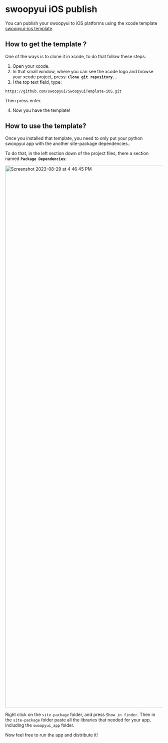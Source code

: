 # swoopyui iOS publish
You can publish your swoopyui to iOS platforms using the xcode template [swoopyui-ios template](https://github.com/swoopyui/SwoopyuiTemplate-iOS).


## How to get the template ?
One of the ways is to clone it in xcode, to do that follow these steps:
1. Open your xcode.
2. In that small window, where you can see the xcode logo and browse your xcode project, press: **`Clone git repository..`**
3. I the top text field, type:
```
https://github.com/swoopyui/SwoopyuiTemplate-iOS.git
```
Then press enter.

4. Now you have the template!

## How to use the template?
Once you installed that template, you need to only put your python swoopyui app with the another site-package dependencies..

To do that, in the left section down of the project files, there a section named **`Package Dependencies`**:

<img width="1728" alt="Screenshot 2023-08-29 at 4 46 45 PM" src="https://github.com/SKbarbon/swoopyui/assets/86029286/2bd75232-886a-4877-9aac-b62fdc50c970">

Right click on the `site-package` folder, and press `Show in finder`. Then in the `site-package` folder paste all the libraries that needed for your app, including the `swoopyui_app` folder.

Now feel free to run the app and distribute it!
